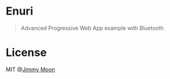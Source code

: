# Enuri

> Advanced Progressive Web App example with Bluetooth

# License

MIT @[Jimmy Moon](http://ragingwind.me)
